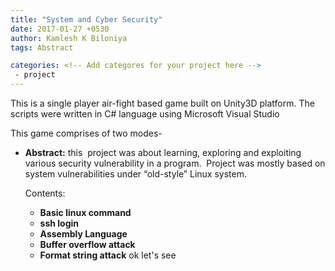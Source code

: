 ```yaml
---
title: "System and Cyber Security"
date: 2017-01-27 +0530
author: Kamlesh K Biloniya
tags: Abstract

categories: <!-- Add categores for your project here -->
 - project
---
```

This is a single player air-fight based game built on Unity3D platform. The scripts were written in C# language using Microsoft Visual Studio

This game comprises of two modes-

* **Abstract:**  this  project was about learning, exploring and exploiting various security vulnerability in a program.  Project was mostly based on system vulnerabilities under “old-style” Linux system.

     Contents:
     * **Basic linux command**
     * **ssh login**
     * **Assembly Language**
     * **Buffer overflow attack**
     * **Format string attack**
     ok let's see
